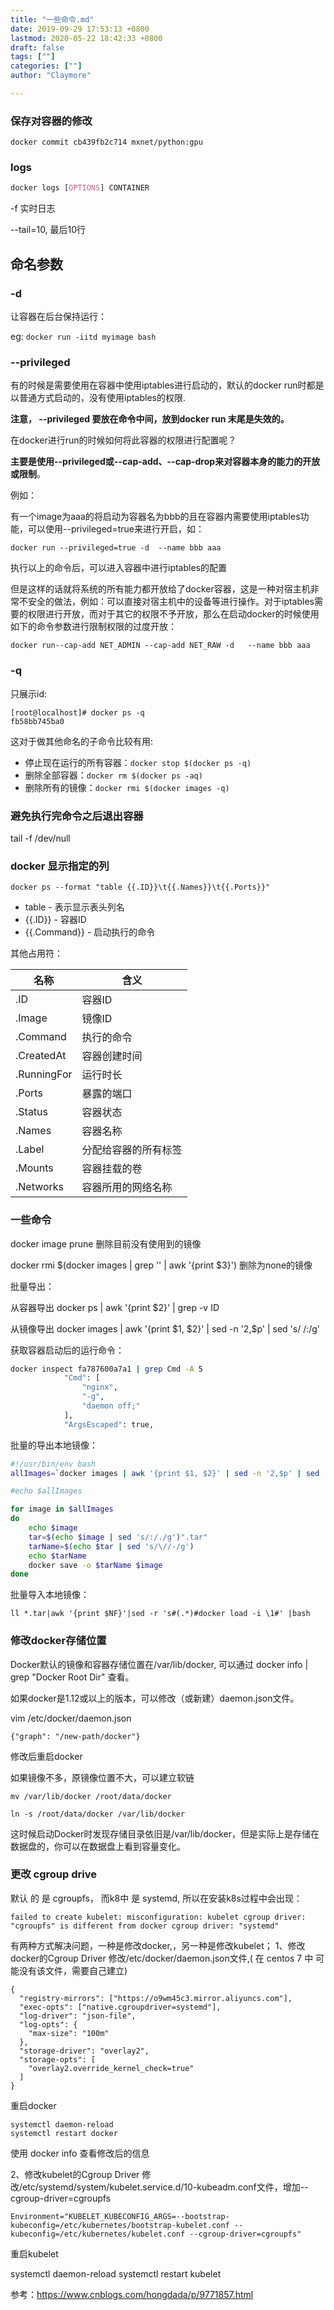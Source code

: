 ```yaml
---
title: "一些命令.md"
date: 2019-09-29 17:53:13 +0800
lastmod: 2020-05-22 18:42:33 +0800
draft: false
tags: [""]
categories: [""]
author: "Claymore"

---
```



### 保存对容器的修改

`docker commit cb439fb2c714 mxnet/python:gpu`



### logs

```css
docker logs [OPTIONS] CONTAINER
```

-f   实时日志

--tail=10,  最后10行



## 命名参数

### -d

让容器在后台保持运行：

eg: `docker run -iitd myimage bash`



### --privileged

有的时候是需要使用在容器中使用iptables进行启动的，默认的docker run时都是以普通方式启动的，没有使用iptables的权限.

**注意， --privileged 要放在命令中间，放到docker run 末尾是失效的。**

在docker进行run的时候如何将此容器的权限进行配置呢？

**主要是使用--privileged或--cap-add、--cap-drop来对容器本身的能力的开放或限制**。

例如：

有一个image为aaa的将启动为容器名为bbb的且在容器内需要使用iptables功能，可以使用--privileged=true来进行开启，如：

`docker run --privileged=true -d  --name bbb aaa`

执行以上的命令后，可以进入容器中进行iptables的配置

但是这样的话就将系统的所有能力都开放给了docker容器，这是一种对宿主机非常不安全的做法，例如：可以直接对宿主机中的设备等进行操作。对于iptables需要的权限进行开放，而对于其它的权限不予开放，那么在启动docker的时候使用如下的命令参数进行限制权限的过度开放：

`docker run--cap-add NET_ADMIN --cap-add NET_RAW -d   --name bbb aaa`



### -q

只展示id:

```
[root@localhost]# docker ps -q
fb58bb745ba0
```

这对于做其他命名的子命令比较有用:

* 停止现在运行的所有容器：`docker stop $(docker ps -q)`
* 删除全部容器：`docker rm $(docker ps -aq)`
* 删除所有的镜像：`docker rmi $(docker images -q)`



### 避免执行完命令之后退出容器
tail -f /dev/null



### docker 显示指定的列

```shell
docker ps --format "table {{.ID}}\t{{.Names}}\t{{.Ports}}"
```

- table - 表示显示表头列名
- {{.ID}} - 容器ID
- {{.Command}} - 启动执行的命令

其他占用符：

| 名称        | 含义                 |
| ----------- | -------------------- |
| .ID         | 容器ID               |
| .Image      | 镜像ID               |
| .Command    | 执行的命令           |
| .CreatedAt  | 容器创建时间         |
| .RunningFor | 运行时长             |
| .Ports      | 暴露的端口           |
| .Status     | 容器状态             |
| .Names      | 容器名称             |
| .Label      | 分配给容器的所有标签 |
| .Mounts     | 容器挂载的卷         |
| .Networks   | 容器所用的网络名称   |



### 一些命令

 docker image prune  删除目前没有使用到的镜像

docker rmi $(docker images | grep '<none>' | awk '{print $3}')  删除为none的镜像

批量导出：

从容器导出 docker ps  | awk '{print $2}' | grep -v ID

从镜像导出  docker images | awk '{print $1, $2}' | sed -n '2,$p' | sed 's/ /:/g'

获取容器启动后的运行命令：

``` bash
docker inspect fa787600a7a1 | grep Cmd -A 5
            "Cmd": [
                "nginx",
                "-g",
                "daemon off;"
            ],
            "ArgsEscaped": true,
```

批量的导出本地镜像：

``` sh
#!/usr/bin/env bash
allImages=`docker images | awk '{print $1, $2}' | sed -n '2,$p' | sed 's/ /:/g'`

#echo $allImages

for image in $allImages
do
    echo $image
    tar=$(echo $image | sed 's/:/./g')".tar"
    tarName=$(echo $tar | sed 's/\//-/g')
    echo $tarName
    docker save -o $tarName $image
done
```

批量导入本地镜像：

```
ll *.tar|awk '{print $NF}'|sed -r 's#(.*)#docker load -i \1#' |bash
```





### 修改docker存储位置

Docker默认的镜像和容器存储位置在/var/lib/docker, 可以通过 docker info | grep "Docker Root Dir" 查看。

如果docker是1.12或以上的版本，可以修改（或新建）daemon.json文件。

vim /etc/docker/daemon.json 

`{"graph": "/new-path/docker"}`

修改后重启docker

如果镜像不多，原镜像位置不大，可以建立软链

```
mv /var/lib/docker /root/data/docker

ln -s /root/data/docker /var/lib/docker
```

这时候启动Docker时发现存储目录依旧是/var/lib/docker，但是实际上是存储在数据盘的，你可以在数据盘上看到容量变化。



### 更改 cgroup drive

默认 的 是 cgroupfs， 而k8中 是 systemd, 所以在安装k8s过程中会出现：

```
failed to create kubelet: misconfiguration: kubelet cgroup driver: "cgroupfs" is different from docker cgroup driver: "systemd"
```

有两种方式解决问题，一种是修改docker,，另一种是修改kubelet； 1、修改docker的Cgroup Driver 修改/etc/docker/daemon.json文件,( 在 centos 7 中 可能没有该文件，需要自己建立)

```
{
  "registry-mirrors": ["https://o9wm45c3.mirror.aliyuncs.com"],
  "exec-opts": ["native.cgroupdriver=systemd"],
  "log-driver": "json-file",
  "log-opts": {
    "max-size": "100m"
  },
  "storage-driver": "overlay2",
  "storage-opts": [
    "overlay2.override_kernel_check=true"
  ]
}
```

重启docker

```
systemctl daemon-reload
systemctl restart docker
```

使用 docker info 查看修改后的信息

2、修改kubelet的Cgroup Driver 修改/etc/systemd/system/kubelet.service.d/10-kubeadm.conf文件，增加--cgroup-driver=cgroupfs

```
Environment="KUBELET_KUBECONFIG_ARGS=--bootstrap-kubeconfig=/etc/kubernetes/bootstrap-kubelet.conf --kubeconfig=/etc/kubernetes/kubelet.conf --cgroup-driver=cgroupfs"
```

重启kubelet

systemctl daemon-reload systemctl restart kubelet

参考：https://www.cnblogs.com/hongdada/p/9771857.html